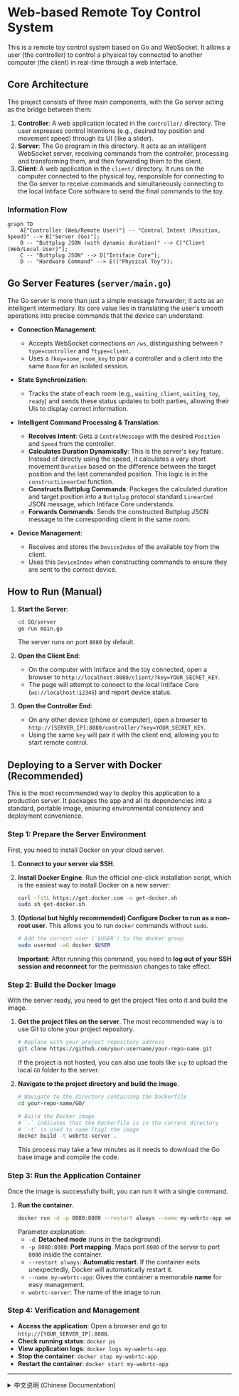 # Web-based Remote Toy Control System

This is a remote toy control system based on Go and WebSocket. It allows a user (the controller) to control a physical toy connected to another computer (the client) in real-time through a web interface.

## Core Architecture

The project consists of three main components, with the Go server acting as the bridge between them:

1.  **Controller**: A web application located in the `controller/` directory. The user expresses control intentions (e.g., desired toy position and movement speed) through its UI (like a slider).
2.  **Server**: The Go program in this directory. It acts as an intelligent WebSocket server, receiving commands from the controller, processing and transforming them, and then forwarding them to the client.
3.  **Client**: A web application in the `client/` directory. It runs on the computer connected to the physical toy, responsible for connecting to the Go server to receive commands and simultaneously connecting to the local Intiface Core software to send the final commands to the toy.

### Information Flow

```mermaid
graph TD
    A["Controller (Web/Remote User)"] -- "Control Intent (Position, Speed)" --> B["Server (Go)"];
    B -- "Buttplug JSON (with dynamic duration)" --> C["Client (Web/Local User)"];
    C -- "Buttplug JSON" --> D["Intiface Core"];
    D -- "Hardware Command" --> E(("Physical Toy"));
```

## Go Server Features (`server/main.go`)

The Go server is more than just a simple message forwarder; it acts as an intelligent intermediary. Its core value lies in translating the user's smooth operations into precise commands that the device can understand.

*   **Connection Management**:
    *   Accepts WebSocket connections on `/ws`, distinguishing between `?type=controller` and `?type=client`.
    *   Uses a `?key=some_room_key` to pair a controller and a client into the same `Room` for an isolated session.

*   **State Synchronization**:
    *   Tracks the state of each room (e.g., `waiting_client`, `waiting_toy`, `ready`) and sends these status updates to both parties, allowing their UIs to display correct information.

*   **Intelligent Command Processing & Translation**:
    *   **Receives Intent**: Gets a `ControlMessage` with the desired `Position` and `Speed` from the controller.
    *   **Calculates Duration Dynamically**: This is the server's key feature. Instead of directly using the speed, it calculates a very short movement `Duration` based on the difference between the target position and the last commanded position. This logic is in the `constructLinearCmd` function.
    *   **Constructs Buttplug Commands**: Packages the calculated duration and target position into a `Buttplug` protocol standard `LinearCmd` JSON message, which Intiface Core understands.
    *   **Forwards Commands**: Sends the constructed Buttplug JSON message to the corresponding client in the same room.

*   **Device Management**:
    *   Receives and stores the `DeviceIndex` of the available toy from the client.
    *   Uses this `DeviceIndex` when constructing commands to ensure they are sent to the correct device.

## How to Run (Manual)

1.  **Start the Server**:
    ```bash
    cd GO/server
    go run main.go
    ```
    The server runs on port `8080` by default.

2.  **Open the Client End**:
    *   On the computer with Intiface and the toy connected, open a browser to `http://localhost:8080/client/?key=YOUR_SECRET_KEY`.
    *   The page will attempt to connect to the local Intiface Core (`ws://localhost:12345`) and report device status.

3.  **Open the Controller End**:
    *   On any other device (phone or computer), open a browser to `http://[SERVER_IP]:8080/controller/?key=YOUR_SECRET_KEY`.
    *   Using the same `key` will pair it with the client end, allowing you to start remote control.

## Deploying to a Server with Docker (Recommended)

This is the most recommended way to deploy this application to a production server. It packages the app and all its dependencies into a standard, portable image, ensuring environmental consistency and deployment convenience.

### Step 1: Prepare the Server Environment

First, you need to install Docker on your cloud server.

1.  **Connect to your server via SSH**.

2.  **Install Docker Engine**.
    Run the official one-click installation script, which is the easiest way to install Docker on a new server:
    ```bash
    curl -fsSL https://get.docker.com -o get-docker.sh
    sudo sh get-docker.sh
    ```

3.  **(Optional but highly recommended) Configure Docker to run as a non-root user**.
    This allows you to run `docker` commands without `sudo`.
    ```bash
    # Add the current user (`$USER`) to the docker group
    sudo usermod -aG docker $USER
    ```
    **Important**: After running this command, you need to **log out of your SSH session and reconnect** for the permission changes to take effect.

### Step 2: Build the Docker Image

With the server ready, you need to get the project files onto it and build the image.

1.  **Get the project files on the server**.
    The most recommended way is to use Git to clone your project repository.
    ```bash
    # Replace with your project repository address
    git clone https://github.com/your-username/your-repo-name.git
    ```
    If the project is not hosted, you can also use tools like `scp` to upload the local `GO` folder to the server.

2.  **Navigate to the project directory and build the image**.
    ```bash
    # Navigate to the directory containing the Dockerfile
    cd your-repo-name/GO/
    
    # Build the Docker image
    # `.` indicates that the Dockerfile is in the current directory
    # `-t` is used to name (tag) the image
    docker build -t webrtc-server .
    ```
    This process may take a few minutes as it needs to download the Go base image and compile the code.

### Step 3: Run the Application Container

Once the image is successfully built, you can run it with a single command.

1.  **Run the container**.
    ```bash
    docker run -d -p 8080:8080 --restart always --name my-webrtc-app webrtc-server
    ```
    Parameter explanation:
    *   `-d`: **Detached mode** (runs in the background).
    *   `-p 8080:8080`: **Port mapping**. Maps port `8080` of the server to port `8080` inside the container.
    *   `--restart always`: **Automatic restart**. If the container exits unexpectedly, Docker will automatically restart it.
    *   `--name my-webrtc-app`: Gives the container a memorable **name** for easy management.
    *   `webrtc-server`: The name of the image to run.

### Step 4: Verification and Management

*   **Access the application**: Open a browser and go to `http://[YOUR_SERVER_IP]:8080`.
*   **Check running status**: `docker ps`
*   **View application logs**: `docker logs my-webrtc-app`
*   **Stop the container**: `docker stop my-webrtc-app`
*   **Restart the container**: `docker start my-webrtc-app`

---

<details>
<summary>中文说明 (Chinese Documentation)</summary>

# Web 远程性玩具控制项目

这是一个基于 Go 和 WebSocket 的远程性玩具控制系统。它允许一个用户（操控端）通过网页界面，实时、流畅地远程控制另一台电脑（被控端）上连接的物理玩具。

## 核心架构

本项目由三个主要部分组成，Go 服务器是连接它们的桥梁：

1.  **操控端 (Controller)**: 一个位于 `controller/` 目录的 Web 应用。用户通过此界面的 UI（如滑块）来表达控制意图（例如，期望的玩具位置和移动速度）。
2.  **服务器 (Server)**: 本目录下的 Go 程序。它是一个 WebSocket 服务器，作为智能中间人，接收来自“操控端”的指令，进行处理和转换，然后转发给“被控端”。
3.  **被控端 (Client)**: 一个位于 `client/` 目录的 Web 应用。它运行在连接着物理玩具的电脑上，负责连接 Go 服务器以接收指令，并同时连接到本地的 `Intiface Core` 软件，将最终指令发送给玩具。

### 信息流

```mermaid
graph TD
    A["操控端 (Web/远程用户)"] -- "控制意图 (位置, 速度)" --> B["服务器 (Go 程序)"];
    B -- "Buttplug JSON (带动态时长)" --> C["被控端 (Web/本地用户)"];
    C -- "Buttplug JSON" --> D["Intiface Core"];
    D -- "硬件指令" --> E(("性玩具"));
```

## Go 服务器功能详解 (`server/main.go`)

Go 服务器不仅仅是一个简单的消息转发器，它扮演着一个智能中间人的角色，其核心价值在于将用户的平滑操作转换为设备能理解的精确指令。

*   **连接管理 (Connection Management)**:
    *   通过 WebSocket (`/ws`) 接收连接，并使用查询参数 `?type=controller` 或 `?type=client` 来区分连接类型。
    *   使用 `?key=some_room_key` 来将一个“操控端”和一个“被控端”配对到同一个“房间”(`Room`)里，实现独立的控制会话。

*   **状态同步 (State Synchronization)**:
    *   服务器实时跟踪每个房间的状态（如 `waiting_client`, `waiting_toy`, `ready`），并将这些状态更新发送给双方，以便它们在 UI 上显示正确的信息。

*   **智能指令处理与转换 (Command Processing & Translation)**:
    *   **接收指令**: 从“操控端”接收包含期望**位置** (`Position`) 和**速度** (`Speed`) 的 `ControlMessage`。
    *   **动态计算时长 (Duration)**: 这是服务器最关键的智能所在。它不直接使用操控端发来的速度，而是根据收到的**目标位置**和服务器自己记录的**上一次命令的位置**之间的差距，以及操控端提供的速度参考，动态地计算出一个非常短的**运动时长** (`Duration`)。这个核心逻辑在 `constructLinearCmd` 函数中实现。
    *   **构造 Buttplug 指令**: 将计算出的时长和目标位置，打包成一个符合 `Buttplug` 协议标准的 `LinearCmd` JSON 消息，这是 `Intiface Core` 能理解的格式。
    *   **转发指令**: 将构造好的 `Buttplug` JSON 消息发送给同一房间里的“被控端”。

*   **设备管理 (Device Management)**:
    *   服务器会从“被控端”接收并存储可用玩具的 `DeviceIndex`。
    *   在构造 `Buttplug` 指令时，服务器会使用这个 `DeviceIndex`，以确保指令发送给正确的设备。

## 如何运行 (手动)

1.  **启动服务器**:
    ```bash
    cd GO/server
    go run main.go
    ```
    服务器默认在端口 `8080` 上运行。

2.  **打开被控端**:
    *   在连接了 Intiface 和玩具的电脑上，打开浏览器并访问 `http://localhost:8080/client/?key=YOUR_SECRET_KEY`。
    *   页面会尝试连接到本地的 Intiface Core (`ws://localhost:12345`) 并上报设备信息。

3.  **打开操控端**:
    *   在任何其他设备（手机或电脑）上，打开浏览器并访问 `http://[服务器IP]:8080/controller/?key=YOUR_SECRET_KEY`。
    *   使用相同的 `key` 即可与被控端配对，开始远程控制。

</details>